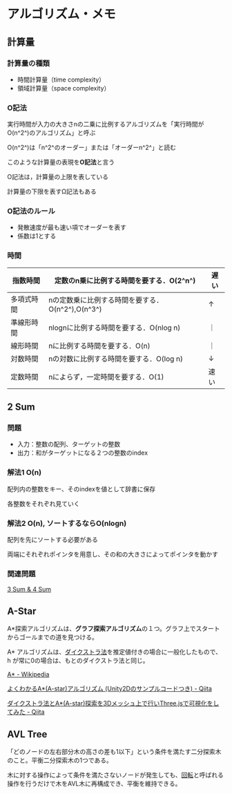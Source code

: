 # アルゴリズム・メモ

## 計算量

### 計算量の種類

- 時間計算量（time complexity）
- 領域計算量（space complexity）

### O記法

実行時間が入力の大きさnの二乗に比例するアルゴリズムを「実行時間がO(n^2^)のアルゴリズム」と呼ぶ

O(n^2^)は「n^2^のオーダー」または「オーダーn^2^」と読む

 このような計算量の表現を**O記法**と言う

O記法は，計算量の上限を表している

計算量の下限を表すΩ記法もある

### O記法のルール

- 発散速度が最も速い項でオーダーを表す
- 係数は1とする

### 時間

| 指数時間   | 定数のn乗に比例する時間を要する．O(2^n^)         | 遅い |
| ---------- | ------------------------------------------------ | ---- |
| 多項式時間 | nの定数乗に比例する時間を要する．O(n^2^),O(n^3^) | ↑    |
| 準線形時間 | nlognに比例する時間を要する．O(nlog n)           | ｜   |
| 線形時間   | nに比例する時間を要する．O(n)                    | ｜   |
| 対数時間   | nの対数に比例する時間を要する．O(log n)          | ↓    |
| 定数時間   | nによらず，一定時間を要する．O(1)                | 速い |


## 2 Sum

### 問題

* 入力：整数の配列、ターゲットの整数
* 出力：和がターゲットになる２つの整数のindex

### 解法1   O(n)

配列内の整数をキー、そのindexを値として辞書に保存

各整数をそれぞれ見ていく

### 解法2   O(n), ソートするならO(nlogn)

配列を先にソートする必要がある

両端にそれぞれポインタを用意し、その和の大きさによってポインタを動かす

### 関連問題

[3 Sum & 4 Sum](https://github.com/raywenderlich/swift-algorithm-club/tree/master/3Sum%20and%204Sum)

## A-Star

A*探索アルゴリズムは、**グラフ探索アルゴリズム**の１つ。グラフ上でスタートからゴールまでの道を見つける。

A* アルゴリズムは、[ダイクストラ法](https://ja.wikipedia.org/wiki/ダイクストラ法)を推定値付きの場合に一般化したもので、h が常に0の場合は、もとのダイクストラ法と同じ。

[A* - Wikipedia](https://ja.wikipedia.org/wiki/A*)

[よくわかるA*(A-star)アルゴリズム (Unity2Dのサンプルコードつき) - Qiita](https://qiita.com/2dgames_jp/items/f29e915357c1decbc4b7)

[ダイクストラ法とA*(A-star)探索を3Dメッシュ上で行いThree.jsで可視化をしてみた - Qiita](https://qiita.com/Raysphere24/items/5892cd8e623d20fcb308)

## AVL Tree

「どのノードの左右部分木の高さの差も1以下」という条件を満たす二分探索木のこと。平衡二分探索木の1つである。

木に対する操作によって条件を満たさないノードが発生しても、[回転](https://ja.wikipedia.org/wiki/木の回転)と呼ばれる操作を行うだけで木をAVL木に再構成でき、平衡を維持できる。

